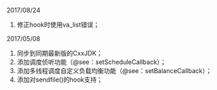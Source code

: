 2017/08/24

1. 修正hook时使用va_list错误；



2017/05/08

1. 同步到同期最新版的CxxJDK；  
2. 添加调度侦听功能（@see：setScheduleCallback）；  
3. 添加多线程调度自定义负载均衡功能（@see：setBalanceCallback）；  
4. 添加对sendfile()的hook支持；  